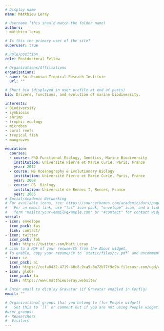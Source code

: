```yaml
---
# Display name
name: Matthieu Leray

# Username (this should match the folder name)
authors:
- matthieu-leray

# Is this the primary user of the site?
superuser: true

# Role/position
role: Postdoctoral Fellow

# Organizations/Affiliations
organizations:
- name: Smithsonian Tropical Reseach Institute
  url: ""

# Short bio (displayed in user profile at end of posts)
bio: Drivers, functions, and evolution of marine biodiversity.

interests:
- Biodiversity
- symbiosis
- shrimp
- trophic ecology
- microbes
- coral reefs
- tropical fish
- mangroves

education:
  courses:
  - course: PhD Functional Ecology, Genetics, Marine Biodiversity
    institution: Université Pierre et Marie Curie, Paris, France
    year: 2012
  - course: MS Oceanography & Evolutionary Biology
    institution: Université Pierre et Marie Curie, Paris, France
    year: 2008
  - course: BS  Biology
    institution: Université de Rennes I, Rennes, France
    year: 2005
# Social/Academic Networking
# For available icons, see: https://sourcethemes.com/academic/docs/page-builder/#icons
#   For an email link, use "fas" icon pack, "envelope" icon, and a link in the
#   form "mailto:your-email@example.com" or "#contact" for contact widget.
social:
- icon: envelope
  icon_pack: fas
  link: contact/
- icon: twitter
  icon_pack: fab
  link: https://twitter.com/Matt_Leray
# Link to a PDF of your resume/CV from the About widget.
# To enable, copy your resume/CV to `static/files/cv.pdf` and uncomment the lines below.
- icon: cv
  icon_pack: ai
  link: https://ccfa8432-4719-40c8-9ca5-8a72b77f9e9b.filesusr.com/ugd/a15030_53cd2796d30949558859ef1730363883.pdf
- icon: globe
  icon_pack: fa
  link: https://www.matthieuleray.website/

# Enter email to display Gravatar (if Gravatar enabled in Config)
email: ""

# Organizational groups that you belong to (for People widget)
#   Set this to `[]` or comment out if you are not using People widget.
#user_groups:
#- Researchers
#- Visitors
---
```

